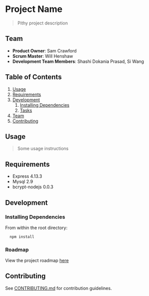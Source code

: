 # Project Name

> Pithy project description

## Team

  - __Product Owner__: Sam Crawford
  - __Scrum Master__: Will Henshaw
  - __Development Team Members__: Shashi Dokania Prasad, Si Wang

## Table of Contents

1. [Usage](#Usage)
1. [Requirements](#requirements)
1. [Development](#development)
    1. [Installing Dependencies](#installing-dependencies)
    1. [Tasks](#tasks)
1. [Team](#team)
1. [Contributing](#contributing)

## Usage

> Some usage instructions

## Requirements

- Express 4.13.3
- Mysql 2.9
- bcrypt-nodejs 0.0.3

## Development

### Installing Dependencies

From within the root directory:

```sh
  npm install
```

### Roadmap

View the project roadmap [here](LINK_TO_PROJECT_ISSUES)


## Contributing

See [CONTRIBUTING.md](CONTRIBUTING.md) for contribution guidelines.
